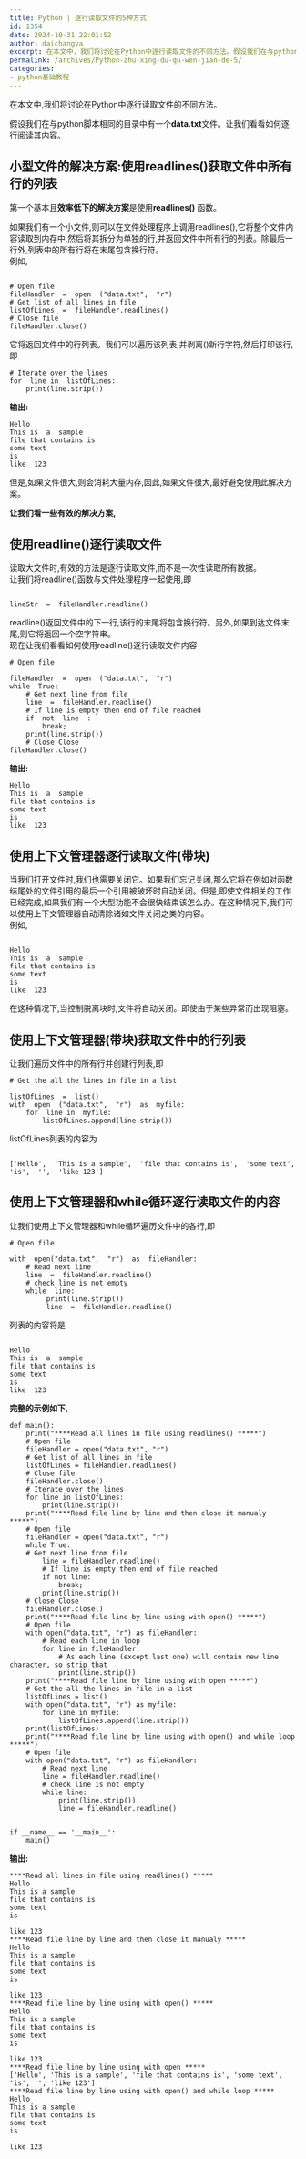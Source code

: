 ```yaml
---
title: Python | 逐行读取文件的5种方式
id: 1354
date: 2024-10-31 22:01:52
author: daichangya
excerpt: 在本文中，我们将讨论在Python中逐行读取文件的不同方法。假设我们在与python脚本相同的目录中有一个data.txt文件。让我们看看如何逐行阅读其内容。小型文件的解决方案：使用readlines（）获取文件中所有行的列表第一个基本且效率低下的解决方案是使用**readlines（）**函数。如
permalink: /archives/Python-zhu-xing-du-qu-wen-jian-de-5/
categories:
- python基础教程
---
```


在本文中,我们将讨论在Python中逐行读取文件的不同方法。

假设我们在与python脚本相同的目录中有一个**data.txt**文件。让我们看看如何逐行阅读其内容。

小型文件的解决方案:使用readlines()获取文件中所有行的列表
----------------------------------

第一个基本且**效率低下的解决方案**是使用**readlines()** 函数。


如果我们有一个小文件,则可以在文件处理程序上调用readlines(),它将整个文件内容读取到内存中,然后将其拆分为单独的行,并返回文件中所有行的列表。除最后一行外,列表中的所有行将在末尾包含换行符。  
例如,

```

# Open file    
fileHandler  =  open  ("data.txt",  "r")
# Get list of all lines in file
listOfLines  =  fileHandler.readlines()
# Close file
fileHandler.close()
```

它将返回文件中的行列表。我们可以遍历该列表,并剥离()新行字符,然后打印该行,即
```
# Iterate over the lines
for  line in  listOfLines:
	print(line.strip())
```

**输出:**
```
Hello
This is  a  sample
file that contains is
some text
is
like  123
```
但是,如果文件很大,则会消耗大量内存,因此,如果文件很大,最好避免使用此解决方案。

**让我们看一些有效的解决方案,**

使用readline()逐行读取文件
------------------

读取大文件时,有效的方法是逐行读取文件,而不是一次性读取所有数据。  
让我们将readline()函数与文件处理程序一起使用,即

```

lineStr  =  fileHandler.readline()
```
readline()返回文件中的下一行,该行的末尾将包含换行符。另外,如果到达文件末尾,则它将返回一个空字符串。  
现在让我们看看如何使用readline()逐行读取文件内容
```
# Open file        

fileHandler  =  open  ("data.txt",  "r")
while  True:
    # Get next line from file
    line  =  fileHandler.readline()
    # If line is empty then end of file reached
    if  not  line  :
        break;
    print(line.strip())
    # Close Close    
fileHandler.close()
```
**输出:**
```
Hello
This is  a  sample
file that contains is
some text
is
like  123
```
使用上下文管理器逐行读取文件(带块)
------------------

当我们打开文件时,我们也需要关闭它。如果我们忘记关闭,那么它将在例如对函数结尾处的文件引用的最后一个引用被破坏时自动关闭。但是,即使文件相关的工作已经完成,如果我们有一个大型功能不会很快结束该怎么办。在这种情况下,我们可以使用上下文管理器自动清除诸如文件关闭之类的内容。  
例如,
```

Hello
This is  a  sample
file that contains is
some text
is
like  123
```

在这种情况下,当控制脱离块时,文件将自动关闭。即使由于某些异常而出现阻塞。

使用上下文管理器(带块)获取文件中的行列表
---------------------

让我们遍历文件中的所有行并创建行列表,即
```
# Get the all the lines in file in a list

listOfLines  =  list()
with  open  ("data.txt",  "r")  as  myfile:
    for  line in  myfile:
        listOfLines.append(line.strip())
```

listOfLines列表的内容为
```

['Hello',  'This is a sample',  'file that contains is',  'some text',  'is',  '',  'like 123']
```

使用上下文管理器和while循环逐行读取文件的内容
-------------------------

让我们使用上下文管理器和while循环遍历文件中的各行,即
```
# Open file

with  open("data.txt",  "r")  as  fileHandler:
    # Read next line
    line  =  fileHandler.readline()
    # check line is not empty
    while  line:
         print(line.strip())
         line  =  fileHandler.readline()
```

列表的内容将是
```

Hello
This is  a  sample
file that contains is
some text
is
like  123
```
**完整的示例如下,**
```
def main():
    print("****Read all lines in file using readlines() *****")
    # Open file
    fileHandler = open("data.txt", "r")
    # Get list of all lines in file
    listOfLines = fileHandler.readlines()
    # Close file
    fileHandler.close()
    # Iterate over the lines
    for line in listOfLines:
        print(line.strip())
    print("****Read file line by line and then close it manualy *****")
    # Open file
    fileHandler = open("data.txt", "r")
    while True:
    # Get next line from file
        line = fileHandler.readline()
        # If line is empty then end of file reached
        if not line:
            break;
        print(line.strip())
    # Close Close
    fileHandler.close()
    print("****Read file line by line using with open() *****")
    # Open file
    with open("data.txt", "r") as fileHandler:
        # Read each line in loop
        for line in fileHandler:
            # As each line (except last one) will contain new line character, so strip that
            print(line.strip())
    print("****Read file line by line using with open *****")
    # Get the all the lines in file in a list
    listOfLines = list()
    with open("data.txt", "r") as myfile:
        for line in myfile:
            listOfLines.append(line.strip())
    print(listOfLines)
    print("****Read file line by line using with open() and while loop *****")
    # Open file
    with open("data.txt", "r") as fileHandler:
        # Read next line
        line = fileHandler.readline()
        # check line is not empty
        while line:
            print(line.strip())
            line = fileHandler.readline()


if __name__ == '__main__':
    main()

```
**输出:**
```
****Read all lines in file using readlines() *****
Hello
This is a sample
file that contains is
some text
is
 
like 123
****Read file line by line and then close it manualy *****
Hello
This is a sample
file that contains is
some text
is
 
like 123
****Read file line by line using with open() *****
Hello
This is a sample
file that contains is
some text
is
 
like 123
****Read file line by line using with open *****
['Hello', 'This is a sample', 'file that contains is', 'some text', 'is', '', 'like 123']
****Read file line by line using with open() and while loop *****
Hello
This is a sample
file that contains is
some text
is
 
like 123
```
